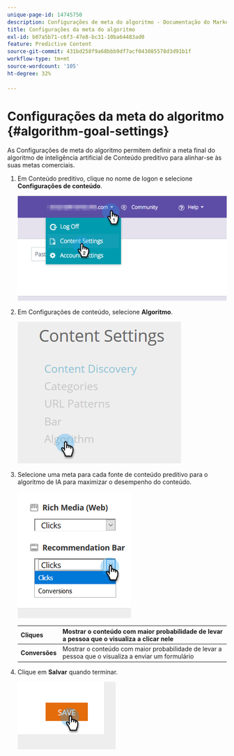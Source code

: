 ```yaml
---
unique-page-id: 14745750
description: Configurações de meta do algoritmo - Documentação do Marketo - Documentação do produto
title: Configurações da meta do algoritmo
exl-id: b07a5b71-c6f3-47e8-bc31-10ba64483ad0
feature: Predictive Content
source-git-commit: 431bd258f9a68bbb9df7acf043085578d3d91b1f
workflow-type: tm+mt
source-wordcount: '105'
ht-degree: 32%

---
```


# Configurações da meta do algoritmo {#algorithm-goal-settings}

As Configurações de meta do algoritmo permitem definir a meta final do algoritmo de inteligência artificial de Conteúdo preditivo para alinhar-se às suas metas comerciais.

1. Em Conteúdo preditivo, clique no nome de logon e selecione **Configurações de conteúdo**.

   ![](assets/1.png)

1. Em Configurações de conteúdo, selecione **Algoritmo**.

   ![](assets/two-1.png)

1. Selecione uma meta para cada fonte de conteúdo preditivo para o algoritmo de IA para maximizar o desempenho do conteúdo.

   ![](assets/three-new.png)

   | **Cliques** | Mostrar o conteúdo com maior probabilidade de levar a pessoa que o visualiza a clicar nele |
   |---|---|
   | **Conversões** | Mostrar o conteúdo com maior probabilidade de levar a pessoa que o visualiza a enviar um formulário |

1. Clique em **Salvar** quando terminar.

   ![](assets/four.png)
